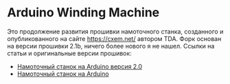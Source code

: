 # Arduino Winding Machine

Это продолжение развития прошивки намоточного станка, созданного и опубликованного на сайте https://cxem.net/ автором TDA. Форк основан на версии прошивки 2.1b, ничего более нового я не нашел. Ссылки на статьи и оригинальные версии прошивок:

* [Намоточный станок на Arduino версия 2.0](https://cxem.net/arduino/arduino235.php)
* [Намоточный станок на Arduino](https://cxem.net/arduino/arduino245.php)


